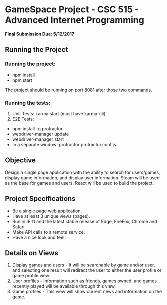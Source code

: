 # GameSpace Project - CSC 515 - Advanced Internet Programming #
**Final Submission Due: 5/12/2017**

## Running the Project ##
### Running the project:
 * npm install
 * npm start

The project should be running on port 8081 after those two commands.

### Running the tests:
 1. Unit Tests: karma start (must have karma-cli)
 2. E2E Tests:
   * npm install -g protractor
   * webdriver-manager update
   * webdriver-manager start
   * In a separate window: protractor protractor.conf.js

## Objective ##
Design a single page application with the ability to search for users/games, display game information, and display user information.
Steam will be used as the base for games and users. React will be used to build the project.

## Project Specifications ##
 * Be a single page web application.
 * Have at least 3 unique views (pages).
 * Run in IE 11 and the latest stable release of Edge, FireFox, Chrome and Safari.
 * Make API calls to a remote service.
 * Have a nice look and feel.

## Details on Views ##
  1. Display games and users - It will be searchable by game and/or user, and selecting one result will redirect the user to either the user profile or game profile view.
  2. User profiles - Information such as friends, games owned, and games recently played will be available through this view.
  3. Game profiles - This view will show current news and information on the game.
